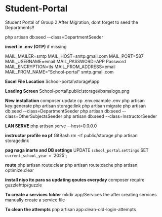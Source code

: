# Student-Portal
Student Portal of Group 2
After Migration, dont forget to seed the Departments!!


php artisan db:seed --class=DepartmentSeeder



**insert in .env (OTP)** if missing

MAIL_MAILER=smtp
MAIL_HOST=smtp.gmail.com
MAIL_PORT=587
MAIL_USERNAME=email
MAIL_PASSWORD=APP Password
MAIL_ENCRYPTION=tls
MAIL_FROM_ADDRESS=email
MAIL_FROM_NAME="School-portal"
smtp.gmail.com



**Excel File Location**
School-portal\storage\app



**Loading Screen**
School-portal\public\storage\ibsmalogo.png

**New installation**
composer update
cp .env.example .env
php artisan key:generate
php artisan storage:link
php artisan migrate
php artisan db:seed --class=DepartmentSeeder
php artisan db:seed --class=OtherSubjectsSeeder
php artisan db:seed --class=InstructorSeeder

**LAN SERVE**
php artisan serve --host=0.0.0.0


**instructor profile  no pf**
GitBash
rm -rf public/storage
php artisan storage:link




**pag naga inarte and DB settings**
UPDATE `school_portal`.`settings`
SET `current_school_year` = '2025';


**route**
php artisan route:clear
php artisan route:cache
php artisan optimize:clear

**install niyo ito para sa updating qoutes everyday**
composer require guzzlehttp/guzzle

**To create a services folder**
mkdir app/Services
the after creating services manually create a service file

**To clean the attempts**
php artisan app:clean-old-login-attempts

